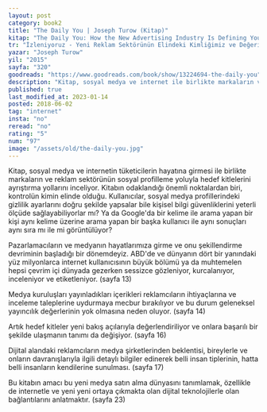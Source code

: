```yaml
---
layout: post  
category: book2  
title: "The Daily You | Joseph Turow (Kitap)"  
kitap: "The Daily You: How the New Advertising Industry Is Defining Your Identity and Your Worth"  
tr: "İzleniyoruz - Yeni Reklam Sektörünün Elindeki Kimliğimiz ve Değerimiz"  
yazar: "Joseph Turow"  
yil: "2015"  
sayfa: "320"  
goodreads: "https://www.goodreads.com/book/show/13224694-the-daily-you"
description: "Kitap, sosyal medya ve internet ile birlikte markaların ve reklam sektörünün sosyal profilleme yoluyla hedef kitleleri ayrıştırma yollarını inceliyor."
published: true
last_modified_at: 2023-01-14
posted: 2018-06-02
tag: "internet"
insta: "no"
reread: "no"
rating: "5"
num: "97"
image: "/assets/old/the-daily-you.jpg"
---
```


Kitap, sosyal medya ve internetin tüketicilerin hayatına girmesi ile birlikte markaların ve reklam sektörünün sosyal profilleme yoluyla hedef kitlelerini ayrıştırma yollarını inceliyor. Kitabın odaklandığı önemli noktalardan biri, kontrolün kimin elinde olduğu. Kullanıcılar, sosyal medya profillerindeki gizlilik ayarlarını doğru şekilde yapsalar bile kişisel bilgi güvenliklerini yeterli ölçüde sağlayabiliyorlar mı? Ya da Google'da bir kelime ile arama yapan bir kişi aynı kelime üzerine arama yapan bir başka kullanıcı ile aynı sonuçları aynı sıra mı ile mi görüntülüyor?  
  
Pazarlamacıların ve medyanın hayatlarımıza girme ve onu şekillendirme devriminin başladığı bir dönemdeyiz. ABD'de ve dünyanın dört bir yanındaki yüz milyonlarca internet kullanıcısının büyük bölümü ya da muhtemelen hepsi çevrim içi dünyada gezerken sessizce gözleniyor, kurcalanıyor, inceleniyor ve etiketleniyor. (sayfa 13)  
  
Medya kuruluşları yayınladıkları içerikleri reklamcıların ihtiyaçlarına ve inceleme taleplerine uydurmaya mecbur bırakılıyor ve bu durum geleneksel yayıncılık değerlerinin yok olmasına neden oluyor. (sayfa 14)  
  
Artık hedef kitleler yeni bakış açılarıyla değerlendiriliyor ve onlara başarılı bir şekilde ulaşmanın tanımı da değişiyor. (sayfa 16)  
  
Dijital alandaki reklamcıların medya şirketlerinden beklentisi, bireylerle ve onların davranışlarıyla ilgili detaylı bilgiler edinerek belli insan tiplerinin, hatta belli insanların kendilerine sunulması. (sayfa 17)  
  
Bu kitabın amacı bu yeni medya satın alma dünyasını tanımlamak, özellikle de internetle ve yeni yeni ortaya çıkmakta olan dijital teknolojilerle olan bağlantılarını anlatmaktır. (sayfa 23)  
 
